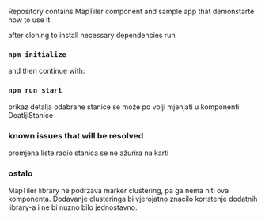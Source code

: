 Repository contains MapTiler component and sample app that demonstarte how to use it

after cloning to install necessary dependencies run

### `npm initialize`

and then  continue with:

### `npm run start`

prikaz detalja odabrane stanice se može po volji mjenjati u komponenti DeatljiStanice

### known issues that will be resolved
promjena liste radio stanica se ne ažurira na karti

### ostalo
MapTiler library ne podrzava marker clustering, pa ga nema niti ova komponenta. Dodavanje clusteringa bi vjerojatno znacilo koristenje dodatnih
library-a i ne bi nuzno bilo jednostavno.


